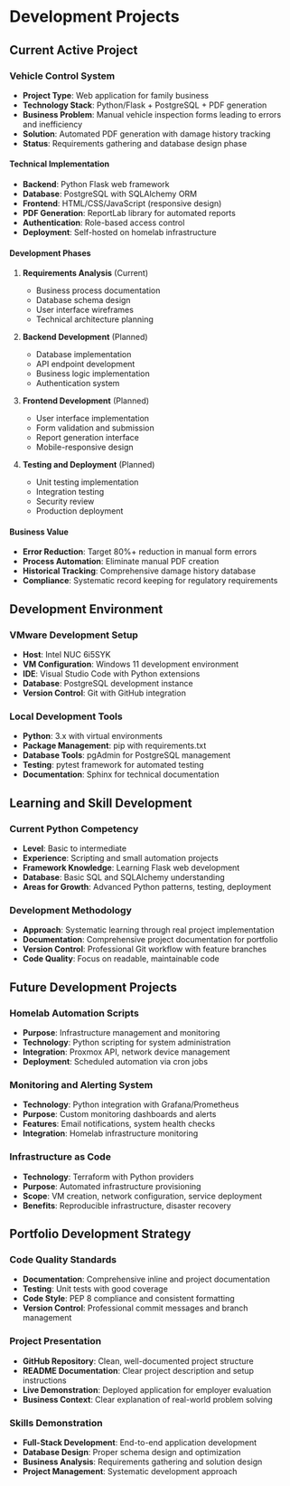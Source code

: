 # Development Projects

## Current Active Project

### Vehicle Control System
- **Project Type**: Web application for family business
- **Technology Stack**: Python/Flask + PostgreSQL + PDF 
generation
- **Business Problem**: Manual vehicle inspection forms 
leading to errors and inefficiency
- **Solution**: Automated PDF generation with damage history 
tracking
- **Status**: Requirements gathering and database design 
phase

#### Technical Implementation
- **Backend**: Python Flask web framework
- **Database**: PostgreSQL with SQLAlchemy ORM
- **Frontend**: HTML/CSS/JavaScript (responsive design)
- **PDF Generation**: ReportLab library for automated 
reports
- **Authentication**: Role-based access control
- **Deployment**: Self-hosted on homelab infrastructure

#### Development Phases
1. **Requirements Analysis** (Current)
   - Business process documentation
   - Database schema design
   - User interface wireframes
   - Technical architecture planning

2. **Backend Development** (Planned)
   - Database implementation
   - API endpoint development
   - Business logic implementation
   - Authentication system

3. **Frontend Development** (Planned)
   - User interface implementation
   - Form validation and submission
   - Report generation interface
   - Mobile-responsive design

4. **Testing and Deployment** (Planned)
   - Unit testing implementation
   - Integration testing
   - Security review
   - Production deployment

#### Business Value
- **Error Reduction**: Target 80%+ reduction in manual form 
errors
- **Process Automation**: Eliminate manual PDF creation
- **Historical Tracking**: Comprehensive damage history 
database
- **Compliance**: Systematic record keeping for regulatory 
requirements

## Development Environment

### VMware Development Setup
- **Host**: Intel NUC 6i5SYK
- **VM Configuration**: Windows 11 development environment
- **IDE**: Visual Studio Code with Python extensions
- **Database**: PostgreSQL development instance
- **Version Control**: Git with GitHub integration

### Local Development Tools
- **Python**: 3.x with virtual environments
- **Package Management**: pip with requirements.txt
- **Database Tools**: pgAdmin for PostgreSQL management
- **Testing**: pytest framework for automated testing
- **Documentation**: Sphinx for technical documentation

## Learning and Skill Development

### Current Python Competency
- **Level**: Basic to intermediate
- **Experience**: Scripting and small automation projects
- **Framework Knowledge**: Learning Flask web development
- **Database**: Basic SQL and SQLAlchemy understanding
- **Areas for Growth**: Advanced Python patterns, testing, 
deployment

### Development Methodology
- **Approach**: Systematic learning through real project 
implementation
- **Documentation**: Comprehensive project documentation for 
portfolio
- **Version Control**: Professional Git workflow with 
feature branches
- **Code Quality**: Focus on readable, maintainable code

## Future Development Projects

### Homelab Automation Scripts
- **Purpose**: Infrastructure management and monitoring
- **Technology**: Python scripting for system administration
- **Integration**: Proxmox API, network device management
- **Deployment**: Scheduled automation via cron jobs

### Monitoring and Alerting System
- **Technology**: Python integration with Grafana/Prometheus
- **Purpose**: Custom monitoring dashboards and alerts
- **Features**: Email notifications, system health checks
- **Integration**: Homelab infrastructure monitoring

### Infrastructure as Code
- **Technology**: Terraform with Python providers
- **Purpose**: Automated infrastructure provisioning
- **Scope**: VM creation, network configuration, service 
deployment
- **Benefits**: Reproducible infrastructure, disaster 
recovery

## Portfolio Development Strategy

### Code Quality Standards
- **Documentation**: Comprehensive inline and project 
documentation
- **Testing**: Unit tests with good coverage
- **Code Style**: PEP 8 compliance and consistent formatting
- **Version Control**: Professional commit messages and 
branch management

### Project Presentation
- **GitHub Repository**: Clean, well-documented project 
structure
- **README Documentation**: Clear project description and 
setup instructions
- **Live Demonstration**: Deployed application for employer 
evaluation
- **Business Context**: Clear explanation of real-world 
problem solving

### Skills Demonstration
- **Full-Stack Development**: End-to-end application 
development
- **Database Design**: Proper schema design and optimization
- **Business Analysis**: Requirements gathering and solution 
design
- **Project Management**: Systematic development approach
